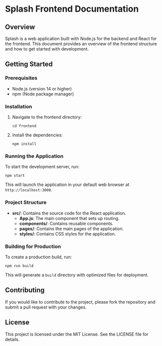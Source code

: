 # Splash Frontend Documentation

## Overview
Splash is a web application built with Node.js for the backend and React for the frontend. This document provides an overview of the frontend structure and how to get started with development.

## Getting Started

### Prerequisites
- Node.js (version 14 or higher)
- npm (Node package manager)

### Installation
1. Navigate to the frontend directory:
   ```
   cd frontend
   ```

2. Install the dependencies:
   ```
   npm install
   ```

### Running the Application
To start the development server, run:
```
npm start
```
This will launch the application in your default web browser at `http://localhost:3000`.

### Project Structure
- **src/**: Contains the source code for the React application.
  - **App.js**: The main component that sets up routing.
  - **components/**: Contains reusable components.
  - **pages/**: Contains the main pages of the application.
  - **styles/**: Contains CSS styles for the application.

### Building for Production
To create a production build, run:
```
npm run build
```
This will generate a `build` directory with optimized files for deployment.

## Contributing
If you would like to contribute to the project, please fork the repository and submit a pull request with your changes.

## License
This project is licensed under the MIT License. See the LICENSE file for details.